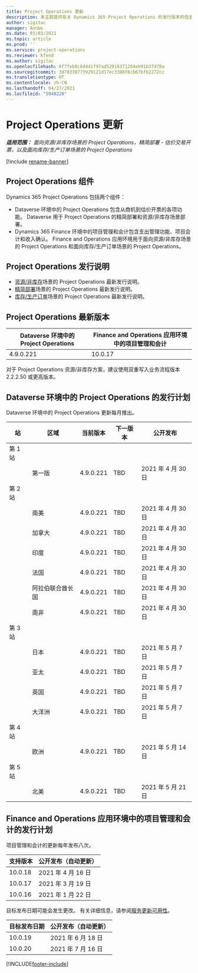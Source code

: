 ```yaml
---
title: Project Operations 更新
description: 本主题提供有关 Dynamics 365 Project Operations 的发行版本的信息。
author: sigitac
manager: Annbe
ms.date: 03/03/2021
ms.topic: article
ms.prod: ''
ms.service: project-operations
ms.reviewer: kfend
ms.author: sigitac
ms.openlocfilehash: 6f7feb8c84441f97ad52016371284eb91b37478a
ms.sourcegitcommit: 3d78338773929121d17ec3386f6cb67bfb2272cc
ms.translationtype: HT
ms.contentlocale: zh-CN
ms.lasthandoff: 04/27/2021
ms.locfileid: "5948228"
---
```

# <a name="project-operations-updates"></a>Project Operations 更新

_**适用范围：** 面向资源/非库存场景的 Project Operations，精简部署 - 估价交易开票，以及面向库存/生产订单场景的 Project Operations_

[!include [rename-banner](~/includes/cc-data-platform-banner.md)]

## <a name="project-operations-components"></a>Project Operations 组件

Dynamics 365 Project Operations 包括两个组件：

- Dataverse 环境中的 Project Operations 包含从商机到估价开票的各项功能。 Dataverse 用于 Project Operations 的精简部署和资源/非库存场景部署。
- Dynamics 365 Finance 环境中的项目管理和会计包含支出管理功能、项目会计和收入确认。 Finance and Operations 应用环境用于面向资源/非库存场景的 Project Operations 和面向库存/生产订单场景的 Project Operations。

## <a name="project-operations-release-notes"></a>Project Operations 发行说明
- [资源/非库存](whats-new-apr-2021-resource-based.md)场景的 Project Operations 最新发行说明。
- [精简部署](../pro/whats-new/whats-new-apr-2021-lite.md)场景的 Project Operations 最新发行说明。
- [库存/生产订单](../prod-pma/whats-new/whats-new-mar-2021-stocked.md)场景的 Project Operations 最新发行说明。

## <a name="project-operations-latest-version"></a>Project Operations 最新版本

| Dataverse 环境中的 Project Operations | Finance and Operations 应用环境中的项目管理和会计 | 
| --- | --- |
| 4.9.0.221 | 10.0.17 |

对于 Project Operations 资源/非库存方案，建议使用双重写入业务流程版本 2.2.2.50 或更高版本。

## <a name="release-schedule-for-project-operations-on-dataverse-environment"></a>Dataverse 环境中的 Project Operations 的发行计划

Dataverse 环境中的 Project Operations 更新每月推出。 

| 站   | 区域        | 当前版本 | 下一版本 | 公开发布 |
|-----------|---------------|-----------------|--------------|---------------------|
| 第 1 站 |   &nbsp;      |    &nbsp;       | &nbsp;       |      &nbsp;         |
|   &nbsp;  | 第一版 |  4.9.0.221       | TBD     | 2021 年 4 月 30 日           |
| 第 2 站 |   &nbsp;      |    &nbsp;       | &nbsp;       |      &nbsp;         |
|   &nbsp;  | 南美 |  4.9.0.221       | TBD     | 2021 年 4 月 30 日           |
|    &nbsp; | 加拿大        |  4.9.0.221       | TBD     | 2021 年 4 月 30 日           |
|   &nbsp;  | 印度         |  4.9.0.221       | TBD     | 2021 年 4 月 30 日           |
|   &nbsp;  | 法国         |  4.9.0.221       | TBD     | 2021 年 4 月 30 日           |
|   &nbsp;  | 阿拉伯联合酋长国         |  4.9.0.221       | TBD     | 2021 年 4 月 30 日           |
|   &nbsp;  | 南非         |  4.9.0.221       | TBD     | 2021 年 4 月 30 日           |
| 第 3 站  |      &nbsp;   |     &nbsp;      |     &nbsp;   |      &nbsp;         |
|   &nbsp;  | 日本         |  4.9.0.221       | TBD     | 2021 年 5 月 7 日           |
|   &nbsp;  | 亚太  |  4.9.0.221       | TBD     | 2021 年 5 月 7 日           |
|   &nbsp;  | 英国 |  4.9.0.221       | TBD     | 2021 年 5 月 7 日           |
|   &nbsp;  | 大洋洲       |  4.9.0.221       | TBD     | 2021 年 5 月 7 日           |
| 第 4 站 |     &nbsp;    |     &nbsp;      |     &nbsp;   |      &nbsp;         |
|   &nbsp;  | 欧洲        |  4.9.0.221       | TBD     | 2021 年 5 月 14 日           |
| 第 5 站 |     &nbsp;    |     &nbsp;      |     &nbsp;   |      &nbsp;         |
|   &nbsp;  | 北美 |  4.9.0.221       | TBD     | 2021 年 5 月 21 日           |

## <a name="release-schedule-for-project-management-and-accounting-in-the-finance-and-operations-apps-environment"></a>Finance and Operations 应用环境中的项目管理和会计的发行计划

项目管理和会计的更新每年发布八次。

| 支持版本 | 公开发布（自动更新） |
| --- | --- |
| 10.0.18 | 2021 年 4 月 16 日 |
| 10.0.17 | 2021 年 3 月 19 日 |
| 10.0.16 | 2021 年 1 月 22 日 |


目标发布日期可能会发生更改。 有关详细信息，请参阅[服务更新可用性](/dynamics365/fin-ops-core/fin-ops/get-started/public-preview-releases?toc=%2fdynamics365%2ffinance%2ftoc.json)。

| 目标发布日期 | 公开发布（自动更新） |
| --- | --- |
| 10.0.19 | 2021 年 6 月 18 日 |
| 10.0.20 | 2021 年 7 月 16 日 |


[!INCLUDE[footer-include](../includes/footer-banner.md)]